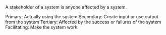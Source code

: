 A stakeholder of a system is anyone affected by a system.

Primary:      Actually using the system
Secondary:    Create input or use output from the system
Tertiary:     Affected by the success or failures of the system
Facilitating: Make the system work

